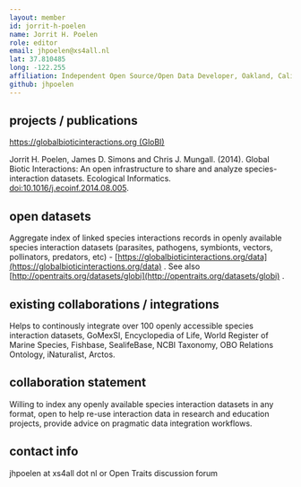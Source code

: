 ```yaml
---
layout: member
id: jorrit-h-poelen
name: Jorrit H. Poelen
role: editor
email: jhpoelen@xs4all.nl
lat: 37.810485
long: -122.255
affiliation: Independent Open Source/Open Data Developer, Oakland, California
github: jhpoelen
---
```


## projects / publications

[https://globalbioticinteractions.org (GloBI)](https://globalbioticinteractions.org)

Jorrit H. Poelen, James D. Simons and Chris J. Mungall. (2014). Global Biotic Interactions: An open infrastructure to share and analyze species-interaction datasets. Ecological Informatics. [doi:10.1016/j.ecoinf.2014.08.005](https://doi.org/10.1016/j.ecoinf.2014.08.005).

## open datasets
Aggregate index of linked species interactions records in openly available species interaction datasets (parasites, pathogens, symbionts, vectors, pollinators, predators, etc) - [https://globalbioticinteractions.org/data](https://globalbioticinteractions.org/data) . See also [http://opentraits.org/datasets/globi](http://opentraits.org/datasets/globi) .

## existing collaborations / integrations
Helps to continously integrate over 100 openly accessible species interaction datasets, GoMexSI, Encyclopedia of Life, World Register of Marine Species, Fishbase, SealifeBase, NCBI Taxonomy, OBO Relations Ontology, iNaturalist, Arctos.

## collaboration statement
Willing to index any openly available species interaction datasets in any format, open to help re-use interaction data in research and education projects, provide advice on pragmatic data integration workflows.

## contact info
jhpoelen at xs4all dot nl or Open Traits discussion forum 
